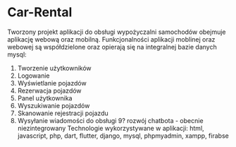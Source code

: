 # Car-Rental

Tworzony projekt aplikacji do obsługi wypożyczalni samochodów obejmuje aplikację webową oraz mobilną.
Funkcjonalności aplikacji moblinej oraz webowej są współdzielone oraz opierają się na integralnej bazie danych mysql:
1. Tworzenie użytkowników
2. Logowanie
3. Wyświetlanie pojazdów
4. Rezerwacja pojazdów
5. Panel użytkownika
6. Wyszukiwanie pojazdów
7. Skanowanie rejestracji pojazdu
8. Wysyłanie wiadomości do obsługi
9? rozwój chatbota - obecnie niezintegrowany
   Technologie wykorzystywane w aplikacji: html, javascript, php, dart, flutter, django, mysql, phpmyadmin, xampp, firabse 
